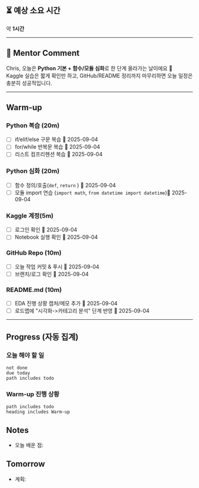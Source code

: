 
## ⏳ 예상 소요 시간
약 **1시간**  

---
## 📝 Mentor Comment
Chris, 오늘은 **Python 기본 + 함수/모듈 심화**로 한 단계 올라가는 날이에요 🚀  
Kaggle 실습은 짧게 확인만 하고, GitHub/README 정리까지 마무리하면 오늘 일정은 충분히 성공적입니다.  

---
## Warm-up
### Python 복습 (20m)
- [ ] if/elif/else 구문 복습 📅 2025-09-04
- [ ] for/while 반복문 복습 📅 2025-09-04
- [ ] 리스트 컴프리헨션 복습 📅 2025-09-04
### Python 심화 (20m)
- [ ] 함수 정의/호출(`def`, `return` ) 📅 2025-09-04 
- [ ] 모듈 import 연습 (`import math`, `from datetime import datetime`)📅 2025-09-04 
### Kaggle 계정(5m)
- [ ] 로그인 확인 📅 2025-09-04 
- [ ] Notebook 실행 확인 📅 2025-09-04 
### GitHub Repo (10m)
- [ ] 오늘 작업 커밋 & 푸시 📅 2025-09-04 
- [ ] 브랜치/로그 확인 📅 2025-09-04 
### README.md (10m)
- [ ] EDA 진행 상황 캡처/메모 추가 📅 2025-09-04 
- [ ] 로드맵에 "시각화->카테고리 분석" 단계 반영 📅 2025-09-04 

---

## Progress (자동 집계)
### 오늘 해야 할 일
```tasks
not done
due today
path includes todo
```
### Warm-up 진행 상황
```tasks
path includes todo
heading includes Warm-up
```
## Notes
- 오늘 배운 점:
## Tomorrow
- 계획: